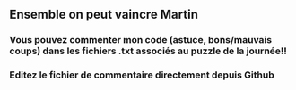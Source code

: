 ## Ensemble on peut vaincre Martin

### Vous pouvez commenter mon code (astuce, bons/mauvais coups) dans les fichiers .txt associés au puzzle de la journée!!

### Editez le fichier de commentaire directement depuis Github
